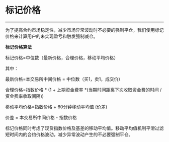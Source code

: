 # 标记价格

------

为了提高合约市场稳定性，减少市场异常波动时不必要的强制平仓，我们使用标记价格来计算用户的未实现盈亏和触发强制减仓。

**标记价格算法**

标记价格=中位数（最新价格，合理价格，移动平均价格）

其中：

最新价格=本交易所中间价格 = 中位数（买1，卖1，成交价）

合理价格=指数价格 * (1 + 上期资金费率 *(当期时间距离下次收取资金费的时间 / 资金费率收取间隔))

移动平均价格=指数价格 + 60分钟移动平均值 (价差)

价差 = 本交易所中间价格 - 指数价格

标记价格同时考虑了现货指数价格及基差的移动平均值。移动平均值机制平滑过滤短时间内的合约价格波动，减少异常波动产生的不必要强制平仓。